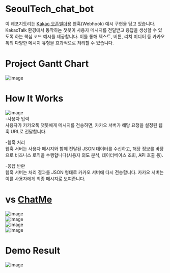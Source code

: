 # SeoulTech_chat_bot
이 레포지토리는 [Kakao 오픈빌더](https://chatbot.kakao.com/)용 웹훅(Webhook) 예시 구현을 담고 있습니다. KakaoTalk 환경에서 동작하는 챗봇이 사용자 메시지를 전달받고 응답을 생성할 수 있도록 하는 핵심 코드 예시를 제공합니다. 이를 통해 텍스트, 버튼, 리치 미디어 등 카카오톡의 다양한 메시지 유형을 효과적으로 처리할 수 있습니다.

# Project Gantt Chart
![image](https://github.com/user-attachments/assets/00f453c3-ddab-445f-a7c5-b8319380b1cb)

# How It Works
![image](https://github.com/user-attachments/assets/7168a386-a067-4cef-92ab-f6eeb16feaff)<br>
-사용자 입력<br>
사용자가 카카오톡 챗봇에게 메시지를 전송하면, 카카오 서버가 해당 요청을 설정된 웹훅 URL로 전달합니다.

-웹훅 처리<br>
웹훅 서버는 사용자 메시지와 함께 전달된 JSON 데이터를 수신하고, 해당 정보를 바탕으로 비즈니스 로직을 수행합니다(사용자 의도 분석, 데이터베이스 조회, API 호출 등).

-응답 반환<br>
웹훅 서버는 처리 결과를 JSON 형태로 카카오 서버에 다시 전송합니다. 카카오 서버는 이를 사용자에게 최종 메시지로 보여줍니다.

# vs [ChatMe](https://itc.seoultech.ac.kr/service/chatme/)
![image](https://github.com/user-attachments/assets/8c5ec2a5-61f5-46aa-b459-f2eda62ad31d)<br>
![image](https://github.com/user-attachments/assets/e884d847-d7fe-4d0a-95ce-fc2db48b6b20)<br>
![image](https://github.com/user-attachments/assets/e81049f4-0f0f-49e7-8e0a-e77f5906b1d1)<br>
![image](https://github.com/user-attachments/assets/e827feec-b45f-42da-b004-8d822818e586)

# Demo Result
![image](https://github.com/user-attachments/assets/a22ea2e6-47ba-497b-b11b-599d1047bd44)<br>


